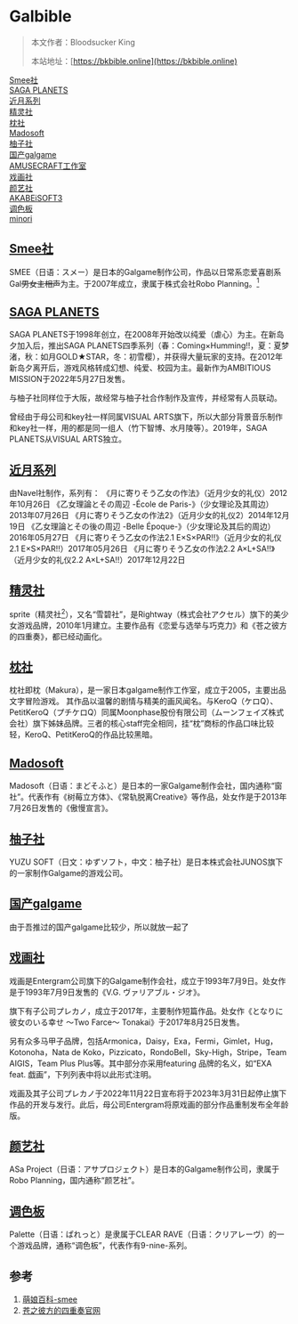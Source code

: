 # Galbible

> 本文作者：Bloodsucker King
>
> 本站地址：[https://bkbible.online](https://bkbible.online)


[Smee社](Smee社.md)<br/>
[SAGA PLANETS](SP社.md)<br/>
[近月系列](近月系列.md)<br/>
[精灵社](精灵社.md)<br/>
[枕社](枕社.md)<br/>
[Madosoft](Madosoft.md)<br/>
[柚子社](柚子社.md)<br/>
[国产galgame](国产.md)<br/>
[AMUSECRAFT工作室](AMUSECRAFT工作室.md)<br/>
[戏画社](戏画社.md)<br/>
[颜艺社](颜艺社.md)<br/>
[AKABEiSOFT3](AKABEiSOFT3.md)<br/>
[调色板](调色板.md)<br/>
[minori](minori.md)<br/>

## [Smee社](Smee社.md)
SMEE（日语：スメー）是日本的Galgame制作公司，作品以日常系恋爱喜剧系Gal<s>男女主相声</s>为主。于2007年成立，隶属于株式会社Robo Planning。[<sup>1</sup>](#refer-anchor-1)

## [SAGA PLANETS](SP社.md)
SAGA PLANETS于1998年创立，在2008年开始改以纯爱（虐心）为主。在新岛夕加入后，推出SAGA PLANETS四季系列（春：Coming×Humming!!，夏：夏梦渚，秋：如月GOLD★STAR，冬：初雪樱），并获得大量玩家的支持。在2012年新岛夕离开后，游戏风格转成幻想、纯爱、校园为主。最新作为AMBITIOUS MISSION于2022年5月27日发售。

与柚子社同样位于大阪，故经常与柚子社合作制作及宣传，并经常有人员联动。

曾经由于母公司和key社一样同属VISUAL ARTS旗下，所以大部分背景音乐制作和key社一样，用的都是同一组人（竹下智博、水月陵等）。2019年，SAGA PLANETS从VISUAL ARTS独立。

## [近月系列](近月系列.md)
由Navel社制作，系列有：
《月に寄りそう乙女の作法》（近月少女的礼仪）2012年10月26日
《乙女理論とその周辺 -École de Paris-》（少女理论及其周边）2013年07月26日
《月に寄りそう乙女の作法2》（近月少女的礼仪2）2014年12月19日
《乙女理論とその後の周辺 -Belle Époque-》（少女理论及其后的周边）2016年05月27日
《月に寄りそう乙女の作法2.1 E×S×PAR!!》（近月少女的礼仪2.1 E×S×PAR!!）2017年05月26日
《月に寄りそう乙女の作法2.2 A×L+SA!!》（近月少女的礼仪2.2 A×L+SA!!）2017年12月22日

## [精灵社](精灵社.md)
sprite（精灵社[<sup>2</sup>](#refer-anchor-2)），又名“雪碧社”，是Rightway（株式会社アクセル）旗下的美少女游戏品牌，2010年1月建立。主要作品有《恋爱与选举与巧克力》和《苍之彼方的四重奏》，都已经动画化。

## [枕社](枕社.md)
枕社即枕（Makura），是一家日本galgame制作工作室，成立于2005，主要出品文字冒险游戏。
其作品以温馨的剧情与精美的画风闻名。与KeroQ（ケロQ）、PetitKeroQ（プチケロQ）同属Moonphase股份有限公司（ムーンフェイズ株式会社）旗下姊妹品牌。三者的核心staff完全相同，挂“枕”商标的作品口味比较轻，KeroQ、PetitKeroQ的作品比较黑暗。

## [Madosoft](Madosoft.md)
Madosoft（日语：まどそふと）是日本的一家Galgame制作会社，国内通称“窗社”。代表作有《树莓立方体》、《常轨脱离Creative》等作品，处女作是于2013年7月26日发售的《傲慢宣言》。

## [柚子社](柚子社.md)
YUZU SOFT（日文：ゆずソフト，中文：柚子社）是日本株式会社JUNOS旗下的一家制作Galgame的游戏公司。

## [国产galgame](国产.md)
由于吾推过的国产galgame比较少，所以就放一起了

## [戏画社](戏画社.md)
戏画是Entergram公司旗下的Galgame制作会社，成立于1993年7月9日。处女作是于1993年7月9日发售的《V.G. ヴァリアブル・ジオ》。

旗下有子公司プレカノ，成立于2017年，主要制作短篇作品。处女作《となりに彼女のいる幸せ ～Two Farce～ Tonakai》于2017年8月25日发售。

另有众多马甲子品牌，包括Armonica，Daisy，Exa，Fermi，Gimlet，Hug，Kotonoha，Nata de Koko，Pizzicato，RondoBell，Sky-High，Stripe，Team AIGIS，Team Plus Plus等。其中部分亦采用featuring 品牌的名义，如“EXA feat. 戯画”，下列列表中将以此形式注明。

戏画及其子公司プレカノ于2022年11月22日宣布将于2023年3月31日起停止旗下作品的开发与发行。此后，母公司Entergram将原戏画的部分作品重制发布全年龄版。

## [颜艺社](颜艺社.md)
ASa Project（日语：アサプロジェクト）是日本的Galgame制作公司，隶属于Robo Planning，国内通称“颜艺社”。

## [调色板](调色板.md)
Palette（日语：ぱれっと）是隶属于CLEAR RAVE（日语：クリアレーヴ）的一个游戏品牌，通称“调色板”，代表作有9-nine-系列。

## 参考
<a id="refer-anchor-1"></a>
1. [萌娘百科-smee](https://moegirl.uk/index.php?title=SMEE&variant=zh)
<a id="refer-anchor-2"></a>
2. [苍之彼方的四重奏官网](https://hikarifield.co.jp/aokana/spec.html)








